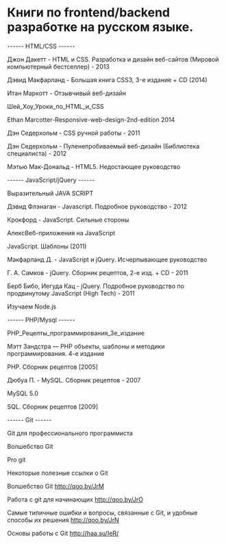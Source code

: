 Книги по frontend/backend разработке на русском языке. 
=====================================================



------ HTML/CSS ------



  Джон Дакетт - HTML и CSS. Разработка и дизайн веб-сайтов (Мировой компьютерный бестселлер) - 2013
  
  Дэвид Макфарланд - Большая книга CSS3, 3-е издание + CD (2014)
  
  Итан Маркотт - Отзывчивый веб-дизайн
  
  Шей_Хоу_Уроки_по_HTML_и_CSS
  
  Ethan Marcotter-Responsive-web-design-2nd-edition 2014
  
  Дэн Седерхольм - CSS ручной работы - 2011
  
  Дэн Седерхольм - Пуленепробиваемый веб-дизайн (Библиотека специалиста) - 2012
  
  Мэтью Мак-Дональд - HTML5. Недостающее руководство
  
   
   
   
------  JavaScript/jQuery ------



  Выразительный JAVA SCRIPT
  
  Дэвид Флэнаган - Javascript. Подробное руководство - 2012
  
  Крокфорд - JavaScript. Сильные стороны
  
  АлексВеб-приложения на JavaScript
  
  JavaScript. Шаблоны (2011) 
  
  Макфарланд Д. - JаvaScript и jQuery. Исчерпывающее руководство
  
  Г. А. Самков - jQuery. Cборник рецептов, 2-е изд. + CD - 2011
  
  Берб Бибо, Иегуда Кац - jQuery. Подробное руководство по продвинутому JavaScript (High Tech) - 2011
  
  Изучаем Node.js
   
   
   
  
------ PHP/Mysql ------



  PHP_Рецепты_программирования_3е_издание
  
  Мэтт Зандстра — PHP объекты, шаблоны и методики программирования. 4-е издание
  
  PHP. Сборник рецептов [2005]
  
  Дюбуа П. - MySQL. Сборник рецептов - 2007
  
  MySQL 5.0
  
  SQL. Сборник рецептов [2009]
  
  
  
  
------ Git ------



  Git для профессионального программиста
  
  Волшебство Git
  
  Pro git
  


Некоторые полезные ссылки о Git

  Волшебство Git
  http://qoo.by/JrM

  Работа с git для начинающих
  http://qoo.by/JrO

  Самые типичные ошибки и вопросы, связанные с Git, и удобные способы их решения
  http://qoo.by/JrN

  Основы работы с Git
  http://haa.su/IeR/

